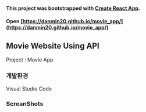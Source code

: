 #### This project was bootstrapped with [Create React App](https://github.com/facebook/create-react-app).
#### Open [https://danmin20.github.io/movie_app/](https://danmin20.github.io/movie_app/)

## Movie Website Using API
Project : Movie App

### 개발환경
Visual Studio Code

### ScreanShots
